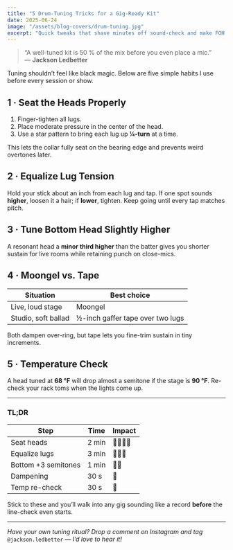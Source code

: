 ```yaml
---
title: "5 Drum-Tuning Tricks for a Gig-Ready Kit"
date: 2025-06-24
image: "/assets/blog-covers/drum-tuning.jpg"
excerpt: "Quick tweaks that shave minutes off sound-check and make FOH engineers smile."
---
```


> “A well-tuned kit is 50 % of the mix before you even place a mic.”  
> — **Jackson Ledbetter**

Tuning shouldn’t feel like black magic. Below are five simple habits I use before every session or show.

## 1 · Seat the Heads Properly

1. Finger-tighten all lugs.  
2. Place moderate pressure in the center of the head.  
3. Use a star pattern to bring each lug up **¼-turn** at a time.

This lets the collar fully seat on the bearing edge and prevents weird overtones later.

## 2 · Equalize Lug Tension

Hold your stick about an inch from each lug and tap. If one spot sounds **higher**, loosen it a hair; if **lower**, tighten. Keep going until every tap matches pitch.

## 3 · Tune Bottom Head Slightly Higher

A resonant head a **minor third higher** than the batter gives you shorter sustain for live rooms while retaining punch on close-mics.

## 4 · Moongel vs. Tape

| Situation            | Best choice |
|----------------------|-------------|
| Live, loud stage     | Moongel     |
| Studio, soft ballad  | ½-inch gaffer tape over two lugs |

Both dampen over-ring, but tape lets you fine-trim sustain in tiny increments.

## 5 · Temperature Check

A head tuned at **68 °F** will drop almost a semitone if the stage is **90 °F**. Re-check your rack toms when the lights come up.

---

### TL;DR

| Step | Time | Impact |
|------|------|--------|
| Seat heads          | 2 min | 🌟🌟🌟🌟 |
| Equalize lugs       | 3 min | 🌟🌟🌟 |
| Bottom +3 semitones | 1 min | 🌟🌟 |
| Dampening           | 30 s  | 🌟 |
| Temp re-check       | 30 s  | 🌟 |

Stick to these and you’ll walk into any gig sounding like a record **before** the line-check even starts.

---

*Have your own tuning ritual? Drop a comment on Instagram and tag* `@jackson.ledbetter` *— I’d love to hear it!*
